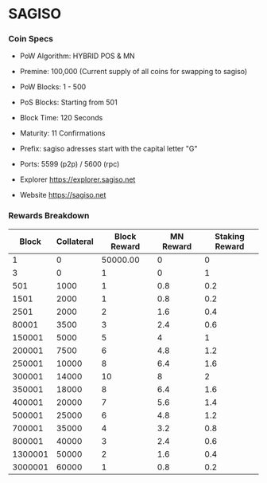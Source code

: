 SAGISO 
=====================================

### Coin Specs

- PoW Algorithm: HYBRID POS & MN
- Premine:  100,000 (Current supply of all coins for swapping to sagiso)
- PoW Blocks: 1 - 500
- PoS Blocks: Starting from 501
- Block Time: 120 Seconds
- Maturity: 11 Confirmations
- Prefix: sagiso adresses start with the capital letter "G"
- Ports: 5599 (p2p) / 5600 (rpc)

- Explorer https://explorer.sagiso.net

- Website https://sagiso.net

### Rewards Breakdown
|Block  |Collateral|Block Reward|MN Reward|Staking Reward|
|-------|----------|------------|---------|--------------|
|1      |0         |50000.00    |0        |0             |
|3      |0         |1      		|0    	  |1             |
|501    |1000      |1    	    |0.8      |0.2           |
|1501   |2000      |1    	    |0.8      |0.2           |
|2501 	|2000      |2   	    |1.6      |0.4           |
|80001  |3500      |3   	    |2.4      |0.6           |
|150001 |5000      |5   	    |4        |1             |
|200001 |7500      |6   	    |4.8      |1.2           |
|250001 |10000     |8    	    |6.4      |1.6           |
|300001 |14000     |10          |8        |2             |
|350001 |18000     |8           |6.4      |1.6           |
|400001 |20000     |7           |5.6      |1.4           |
|500001 |25000     |6           |4.8      |1.2           |
|700001 |35000     |4           |3.2      |0.8           |
|800001 |40000     |3           |2.4      |0.6           |
|1300001|50000     |2           |1.6      |0.4           |
|3000001|60000     |1           |0.8      |0.2           |
